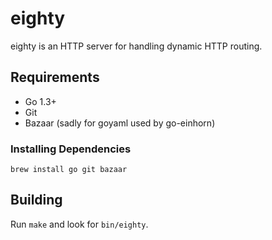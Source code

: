 # eighty

eighty is an HTTP server for handling dynamic HTTP routing.

## Requirements

* Go 1.3+
* Git
* Bazaar (sadly for goyaml used by go-einhorn)

### Installing Dependencies

    brew install go git bazaar

## Building

Run `make` and look for `bin/eighty`.
